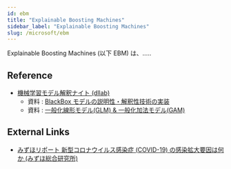 ```yaml
---
id: ebm
title: "Explainable Boosting Machines"
sidebar_label: "Explainable Boosting Machines"
slug: /microsoft/ebm
---
```


Explainable Boosting Machines (以下 EBM) は、.....



## Reference
- [機械学習モデル解釈ナイト (dllab)](https://dllab.connpass.com/event/153453/)
    - 資料 : [BlackBox モデルの説明性・解釈性技術の実装](https://www.slideshare.net/DeepLearningLab/blackbox-198324328)
    - 資料 : [一般化線形モデル(GLM) & 一般化加法モデル(GAM)](https://www.slideshare.net/DeepLearningLab/glm-gam)
## External Links
- [みずほリポート 新型コロナウイルス感染症 (COVID-19) の感染拡大要因は何か (みずほ総合研究所)](https://www.mizuho-ri.co.jp/publication/research/pdf/report/report20-1021.pdf)

